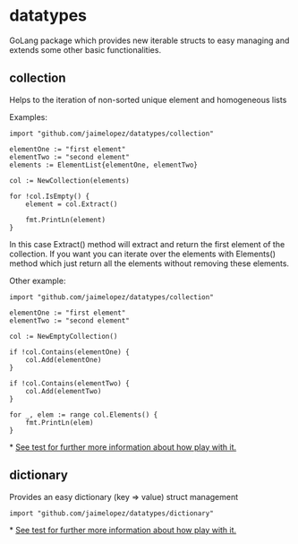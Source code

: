 # datatypes
GoLang package which provides new iterable structs to easy managing and extends some other basic functionalities.

## collection
Helps to the iteration of non-sorted unique element and homogeneous lists 

Examples:
```
import "github.com/jaimelopez/datatypes/collection"

elementOne := "first element"
elementTwo := "second element"
elements := ElementList{elementOne, elementTwo}

col := NewCollection(elements)

for !col.IsEmpty() {
    element = col.Extract()

    fmt.PrintLn(element)
}
```

In this case Extract() method will extract and return the first element of the collection. If you want you can iterate over the elements with Elements() method which just return all the elements without removing these elements.

Other example:
```
import "github.com/jaimelopez/datatypes/collection"

elementOne := "first element"
elementTwo := "second element"

col := NewEmptyCollection()

if !col.Contains(elementOne) {
    col.Add(elementOne)
}

if !col.Contains(elementTwo) {
    col.Add(elementTwo)
}

for _, elem := range col.Elements() {
    fmt.PrintLn(elem)
}
```

\* [See test for further more information about how play with it.](/blob/master/collection/collection_test.go)


## dictionary
Provides an easy dictionary (key => value) struct management
```
import "github.com/jaimelopez/datatypes/dictionary"
```

\* [See test for further more information about how play with it.](/blob/master/dictionary/dictionary_test.go)